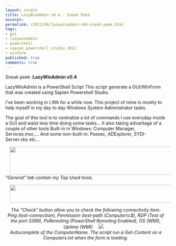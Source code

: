 ```yaml
---
layout: single
title: LazyWinAdmin v0.4 - Sneak Peek
excerpt: 
permalink: /2012/06/lazywinadmin-v04-sneak-peek.html
tags: 
- gui
- lazywinadmin
- powershell
- sapien powershell studio 2012
- winform
published: true
comments: true
---
```

Sneak peek :<strong>LazyWinAdmin v0.4</strong>

LazyWinAdmin is a PowerShell Script
This script generate a GUI/WinForm that was created using Sapien Powershell Studio.

I've been working in LWA for a while now.
This project of mine is mostly to help myself in my day to day Windows System Administrator tasks.

The goal of this tool is to centralize a lot of commands I use everyday inside a GUI and waist less time doing some tasks...
It also taking advantage of a couple of other tools Built-in in Windows: Computer Manager, Services.msc,...
And some non-built-in: Psexec, ADExplorer, SYDI-Server.vbs etc...


<a href="{{ site.url }}/images/2012/20120601_LazyWinAdmin_v0.4_-_Sneak_Peek/lazywinadmin-v0.4-001__1504779671__-879x121.png" imageanchor="1" style="margin-left: 1em; margin-right: 1em;"><img border="0" height="88" src="{{ site.url }}/images/2012/20120601_LazyWinAdmin_v0.4_-_Sneak_Peek/lazywinadmin-v0.4-001__1271902807__-640x88.png" width="640" /></a><em>"General" tab contain my Top Used tools.</em>

<a href="{{ site.url }}/images/2012/20120601_LazyWinAdmin_v0.4_-_Sneak_Peek/lazywinadmin-v0.4-002__974269728__-830x75.png" imageanchor="1" style="margin-left: 1em; margin-right: 1em;"><img border="0" height="56" src="{{ site.url }}/images/2012/20120601_LazyWinAdmin_v0.4_-_Sneak_Peek/lazywinadmin-v0.4-002__1569640946__-640x58.png" width="640" /></a><div style="text-align: center;"><em>The "Check" button allow you to check the following connectivity item: </em><div style="text-align: center;"><em>Ping (test-connection), Permission (test-path \\Computer\c$), RDP (Test of the port 3389), PsRemoting (PowerShell Remoting Enabled), OS (WMI), Uptime (WMI)</em>
<em>
</em>
<em>
</em>
<em>
</em><a href="{{ site.url }}/images/2012/20120601_LazyWinAdmin_v0.4_-_Sneak_Peek/lazywinadmin-v0.4-003__198888757__-247x182.png" imageanchor="1" style="margin-left: 1em; margin-right: 1em;"><img border="0" src="{{ site.url }}/images/2012/20120601_LazyWinAdmin_v0.4_-_Sneak_Peek/lazywinadmin-v0.4-003__198888757__-247x182.png" /></a><div style="text-align: center;"><em>Autocomplete of the ComputerName.</em>
<em>The script run a Get-Content on a Computers.txt when the form is loading.</em>

